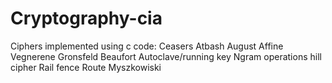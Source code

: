 # Cryptography-cia
Ciphers implemented using c code:  Ceasers Atbash August Affine Vegnerene Gronsfeld Beaufort Autoclave/running key Ngram operations hill cipher Rail fence Route Myszkowiski
